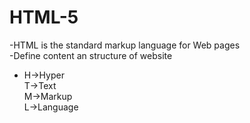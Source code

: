 # HTML-5
-HTML is the standard markup language for Web pages<br>
-Define content an structure of website<br>
- H->Hyper<br>
  T->Text<br>
  M->Markup<br>
  L->Language

 
